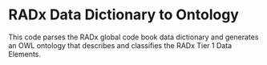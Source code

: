 # RADx Data Dictionary to Ontology

This code parses the RADx global code book data dictionary and generates an OWL ontology that describes and classifies the RADx Tier 1 Data Elements.
